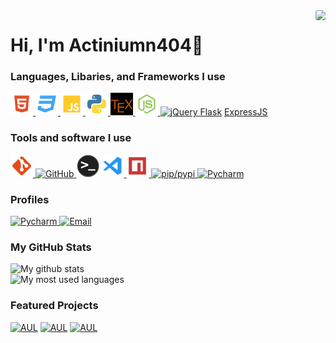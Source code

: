 <img align="right" src="https://avatars.githubusercontent.com/u/83673744" style="border-radius:20%;">

# Hi, I'm Actiniumn404👋
### Languages, Libaries, and Frameworks I use
<div>
	<a href="https://developer.mozilla.org/en-US/docs/Web/HTML" target="_blank">
		<img height="36" title="HTML" src="https://raw.githubusercontent.com/PKief/vscode-material-icon-theme/main/icons/html.svg">
	</a>
	<a href="https://developer.mozilla.org/en-US/docs/Web/CSS" target="_blank">
		<img height="36" title="CSS" src="https://raw.githubusercontent.com/PKief/vscode-material-icon-theme/main/icons/css.svg">
	</a>
	<a href="https://developer.mozilla.org/en-US/docs/Web/JavaScript" target="_blank">
		<img height="36" title="JavaScript" src="https://raw.githubusercontent.com/PKief/vscode-material-icon-theme/main/icons/javascript.svg">
	</a>
	<a href="https://python.org" target="_blank">
		<img height="36" title="Python" src="https://raw.githubusercontent.com/PKief/vscode-material-icon-theme/main/icons/python.svg">
	</a>
	<a href="https://www.latex-project.org/" target="_blank">
		<img height="36" title="LaTeX" src="https://raw.githubusercontent.com/PKief/vscode-material-icon-theme/main/icons/tex.svg" style="filter: invert(1)">
	</a>
  <a href="https://nodejs.org/" target="_blank">
		<img height="36" title="NodeJS" src="https://raw.githubusercontent.com/PKief/vscode-material-icon-theme/main/icons/nodejs.svg">
	</a>
   <a href="https://jquery.com/" target="_blank">
		<img height="36" title="jQuery" src="https://jquery.com/jquery-wp-content/themes/jquery.com/i/favicon.ico">
	</a>
   <a href="http://expressjs.com/" target="_blank">Flask</a>
   <a href="https://flask.palletsprojects.com/" target="_blank">ExpressJS</a>
</div>

### Tools and software I use
<div>
  <a href="https://git-scm.com" target="_blank">
    <img height="36" title="Git" src="https://raw.githubusercontent.com/PKief/vscode-material-icon-theme/main/icons/git.svg">
  </a>
  <a href="https://github.com" target="_blank">
    <img height="36" title="GitHub" src="https://raw.githubusercontent.com/FortAwesome/Font-Awesome/7d3d774145ac38663f6d1effc6def0334b68ab7e/svgs/brands/github.svg">
  </a>
  <img height="36" title="Terminal" src="https://raw.githubusercontent.com/github/explore/80688e429a7d4ef2fca1e82350fe8e3517d3494d/topics/terminal/terminal.png">
  <a href="https://code.visualstudio.com" target="_blank">
    <img height="36" title="Visual Studio Code" src="https://raw.githubusercontent.com/PKief/vscode-material-icon-theme/main/icons/vscode.svg">
  </a>
  <a href="https://www.npmjs.com" target="_blank">
    <img height="36" title="NPM" src="https://raw.githubusercontent.com/PKief/vscode-material-icon-theme/73a6f3b57cb9ba44f67d1c000588bacda537ae00/icons/npm.svg">
  </a>
  <a href="https://pypi.org" target="_blank">
    <img height="36" title="pip/pypi" src="https://pypi.org/static/images/logo-small.95de8436.svg">
  </a>
  <a href="https://www.jetbrains.com/pycharm/" target="_blank">
    <img height="36" title="Pycharm" src="https://upload.wikimedia.org/wikipedia/commons/1/1d/PyCharm_Icon.svg">
  </a>
</div>

### Profiles
<a href="https://replit.com/@andrewchen51/" target="_blank">
  <img height="36" title="Pycharm" src="https://replit.com/public/icons/favicon-196.png">
</a>
<a href="mailto:actinium.coder.928@gmail.com" target="_blank">
  <img height="36" title="Email" src="https://upload.wikimedia.org/wikipedia/commons/thumb/7/7e/Gmail_icon_%282020%29.svg/1920px-Gmail_icon_%282020%29.svg.png">
</a>

### My GitHub Stats
![My github stats](https://github-readme-stats.vercel.app/api?username=actiniumn404&hide=issues&theme=radical&show_icons=true&count_private=true&include_all_commits=true&line_height=24.5&hide_border=true)
<br>
![My most used languages](https://github-readme-stats.vercel.app/api/top-langs/?username=actiniumn404&theme=radical&hide_border=true)

### Featured Projects
[![AUL](https://github-readme-stats.vercel.app/api/pin/?username=actiniumn404&repo=Annoyingly-Uncodeable-Language&theme=radical)](https://github.com/actiniumn404/Annoyingly-Uncodeable-Language)
[![AUL](https://github-readme-stats.vercel.app/api/pin/?username=actiniumn404&repo=Jeopardy&theme=radical)](https://github.com/actiniumn404/Jeopardy)
[![AUL](https://github-readme-stats.vercel.app/api/pin/?username=actiniumn404&repo=Among-You&theme=radical)](https://github.com/actiniumn404/Among-You)
<!--
**actiniumn404/actiniumn404** is a ✨ _special_ ✨ repository because its `README.md` (this file) appears on your GitHub profile.

Here are some ideas to get you started:

- 🔭 I’m currently working on ...
- 🌱 I’m currently learning ...
- 👯 I’m looking to collaborate on ...
- 🤔 I’m looking for help wit
- 💬 Ask me about ...
- 📫 How to reach me: ...
- 😄 Pronouns: ...
- ⚡ Fun fact: ...
-->

